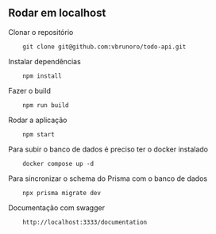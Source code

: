 ## Rodar em localhost
Clonar o repositório
```
    git clone git@github.com:vbrunoro/todo-api.git  
```
      
Instalar dependências
```
    npm install
```

Fazer o build
```
    npm run build
```

Rodar a aplicação
```
    npm start
```

Para subir o banco de dados é preciso ter o docker instalado
```
    docker compose up -d
```

Para sincronizar o schema do Prisma com o banco de dados
```
    npx prisma migrate dev
```

Documentação com swagger
```
    http://localhost:3333/documentation
```